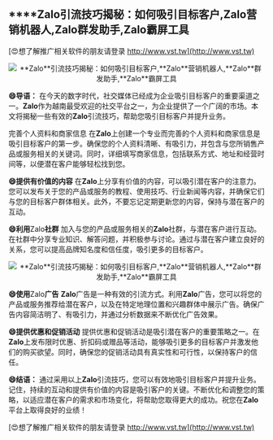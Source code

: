 ## ****Zalo**引流技巧揭秘：如何吸引目标客户,**Zalo**营销机器人,**Zalo**群发助手,**Zalo**霸屏工具**

[😍想了解推广相关软件的朋友请登录 http://www.vst.tw](http://www.vst.tw)

 <center><img src="https://vst.tw/MP4/tuiguang/png/8.png" alt="**Zalo**引流技巧揭秘：如何吸引目标客户,**Zalo**营销机器人,**Zalo**群发助手,**Zalo**霸屏工具"></center>

**😄导语：**
在今天的数字时代，社交媒体已经成为企业吸引目标客户的重要渠道之一。**Zalo**作为越南最受欢迎的社交平台之一，为企业提供了一个广阔的市场。本文将揭秘一些有效的**Zalo**引流技巧，帮助您吸引目标客户并提升业务。

完善个人资料和商家信息
在**Zalo**上创建一个专业而完善的个人资料和商家信息是吸引目标客户的第一步。确保您的个人资料清晰、有吸引力，并包含与您所销售产品或服务相关的关键词。同时，详细填写商家信息，包括联系方式、地址和经营时间等，以便潜在客户能够轻松找到您。

**😄提供有价值的内容**
在**Zalo**上分享有价值的内容，可以吸引潜在客户的注意力。您可以发布关于您的产品或服务的教程、使用技巧、行业新闻等内容，并确保它们与您的目标客户群体相关。此外，不要忘记定期更新您的内容，保持与潜在客户的互动。

**😄利用**Zalo**社群**
加入与您的产品或服务相关的**Zalo**社群，与潜在客户进行互动。在社群中分享专业知识、解答问题，并积极参与讨论。通过与潜在客户建立良好的关系，您可以提高品牌知名度和信任度，吸引更多的目标客户。

 <center><img src="https://vst.tw/MP4/tuiguang/png/6.png" alt="**Zalo**引流技巧揭秘：如何吸引目标客户,**Zalo**营销机器人,**Zalo**群发助手,**Zalo**霸屏工具"></center>

**😄使用**Zalo**广告**
**Zalo**广告是一种有效的引流方式。利用**Zalo**广告，您可以将您的产品或服务推荐给潜在客户，以及在特定地理位置和兴趣群体中展示广告。确保广告内容简洁明了、有吸引力，并通过分析数据来不断优化广告效果。

**😄提供优惠和促销活动**
提供优惠和促销活动是吸引潜在客户的重要策略之一。在**Zalo**上发布限时优惠、折扣码或赠品等活动，能够吸引更多的目标客户并激发他们的购买欲望。同时，确保您的促销活动具有真实性和可行性，以保持客户的信任。

**😄结语：**
通过采用以上**Zalo**引流技巧，您可以有效地吸引目标客户并提升业务。记住，持续的互动和提供有价值的内容是吸引客户的关键。不断优化和调整您的策略，以适应潜在客户的需求和市场变化，将帮助您取得更大的成功。祝您在**Zalo**平台上取得良好的业绩！

[😍想了解推广相关软件的朋友请登录 http://www.vst.tw](http://www.vst.tw)



